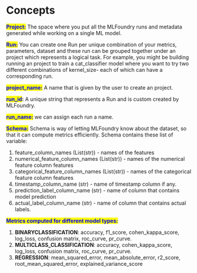 # Concepts

<mark style="color:blue;">**Project:**</mark> The space where you put all the MLFoundry runs and metadata generated while working on a single ML model.

<mark style="color:blue;">**Run:**</mark> You can create one Run per unique combination of your metrics, parameters, dataset and these run can be grouped together under an project which represents a logical task. For example, you might be building running an project to train a cat\_classifier model where you want to try two different combinations of kernel\_size- each of which can have a corresponding run.

<mark style="color:blue;">**project\_name:**</mark> A name that is given by the user to create an project.

<mark style="color:blue;">**run\_id**</mark>**:** A unique string that represents a Run and is custom created by MLFoundry.

<mark style="color:blue;">**run\_name:**</mark> we can assign each run a name.

<mark style="color:blue;">**Schema:**</mark> Schema is way of letting MLFoundry know about the dataset, so that it can compute metrics efficiently. Schema contains these list of variable:

1. feature\_column\_names (List(str)) - names of the features
2. numerical\_feature\_column\_names (List(str)) - names of the numerical feature column features
3. categorical\_feature\_column\_names (List(str)) - names of the categorical feature column features
4. timestamp\_column\_name (str) - name of timestamp column if any.
5. prediction\_label\_column\_name (str) - name of column that contains model prediction
6. actual\_label\_column\_name (str) - name of column that contains actual labels.

<mark style="color:blue;">**Metrics computed for different model types:**</mark>

1. **BINARYCLASSIFICATION**: accuracy, f1\_score, cohen\_kappa\_score, log\_loss, confusion matrix, roc\_curve, pr\_curve.
2. **MULTICLASS\_CLASSIFICATION**: accuracy, cohen\_kappa\_score, log\_loss, confusion matrix, roc\_curve, pr\_curve.
3. **REGRESSION**: mean\_squared\_error, mean\_absolute\_error, r2\_score, root\_mean\_squared\_error, explained\_variance\_score
